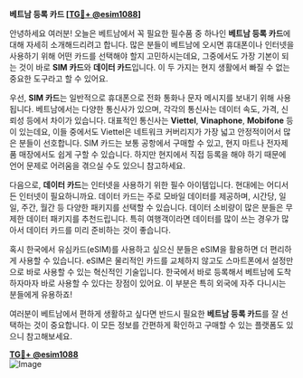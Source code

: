 **베트남 등록 카드 [[TG💪+ @esim1088](https://t.me/s/esim1088)]**

안녕하세요 여러분! 오늘은 베트남에서 꼭 필요한 필수품 중 하나인 **베트남 등록 카드**에 대해 자세히 소개해드리려고 합니다. 많은 분들이 베트남에 오시면 휴대폰이나 인터넷을 사용하기 위해 어떤 카드를 선택해야 할지 고민하시는데요, 그중에서도 가장 기본이 되는 것이 바로 **SIM 카드**와 **데이터 카드**입니다. 이 두 가지는 현지 생활에서 빠질 수 없는 중요한 도구라고 할 수 있어요.

우선, **SIM 카드**는 일반적으로 휴대폰으로 전화 통화나 문자 메시지를 보내기 위해 사용됩니다. 베트남에서는 다양한 통신사가 있으며, 각각의 통신사는 데이터 속도, 가격, 신뢰성 등에서 차이가 있습니다. 대표적인 통신사는 **Viettel**, **Vinaphone**, **Mobifone** 등이 있는데요, 이들 중에서도 Viettel은 네트워크 커버리지가 가장 넓고 안정적이어서 많은 분들이 선호합니다. SIM 카드는 보통 공항에서 구매할 수 있고, 현지 마트나 전자제품 매장에서도 쉽게 구할 수 있습니다. 하지만 현지에서 직접 등록을 해야 하기 때문에 언어 문제로 어려움을 겪으실 수도 있으니 참고하세요.

다음으로, **데이터 카드**는 인터넷을 사용하기 위한 필수 아이템입니다. 현대에는 어디서든 인터넷이 필요하니까요. 데이터 카드는 주로 모바일 데이터를 제공하며, 시간당, 일일, 주간, 월간 등 다양한 패키지를 선택할 수 있습니다. 데이터 소비량이 많은 분들은 무제한 데이터 패키지를 추천드립니다. 특히 여행객이라면 데이터를 많이 쓰는 경우가 많아서 데이터 카드를 미리 준비하는 것이 좋습니다.  

혹시 한국에서 유심카드(eSIM)를 사용하고 싶으신 분들은 eSIM을 활용하면 더 편리하게 사용할 수 있습니다. eSIM은 물리적인 카드를 교체하지 않고도 스마트폰에서 설정만으로 바로 사용할 수 있는 혁신적인 기술입니다. 한국에서 바로 등록해서 베트남에 도착하자마자 바로 사용할 수 있다는 장점이 있어요. 이 부분은 특히 외국에 자주 다니시는 분들에게 유용하죠!

여러분이 베트남에서 편하게 생활하고 싶다면 반드시 필요한 **베트남 등록 카드**를 잘 선택하는 것이 중요합니다. 이 모든 정보를 간편하게 확인하고 구매할 수 있는 플랫폼도 있으니 참고해보세요. 

**[TG💪+ @esim1088](https://t.me/s/esim1088)**  
![Image](https://i.postimg.cc/Y0z9fWf4/image.png)